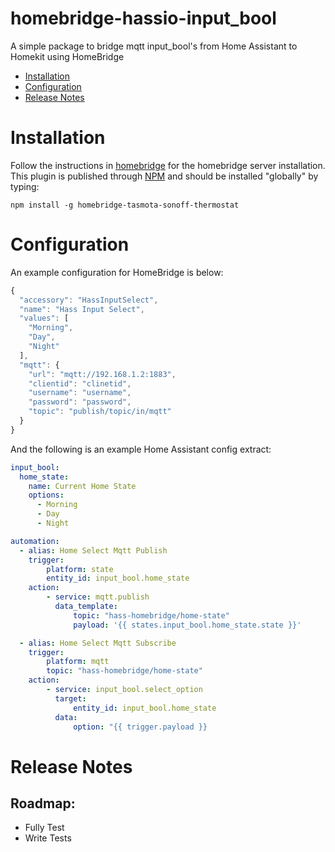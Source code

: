 # homebridge-hassio-input_bool
A simple package to bridge mqtt input_bool's from Home Assistant to Homekit using HomeBridge

   * [Installation](#installation)
   * [Configuration](#configuration)
   * [Release Notes](#release-notes)

# Installation
Follow the instructions in [homebridge](https://www.npmjs.com/package/homebridge) for the homebridge server installation.
This plugin is published through [NPM](https://www.npmjs.com/package/homebridge-hassio-input_bool) and should be installed "globally" by typing:

    npm install -g homebridge-tasmota-sonoff-thermostat

# Configuration
An example configuration for HomeBridge is below:

```javascript
{
  "accessory": "HassInputSelect",
  "name": "Hass Input Select",
  "values": [
    "Morning",
    "Day",
    "Night"
  ],
  "mqtt": {
    "url": "mqtt://192.168.1.2:1883",
    "clientid": "clinetid",
    "username": "username",
    "password": "password",
    "topic": "publish/topic/in/mqtt"
  }
}
```

And the following is an example Home Assistant config extract:
```yaml
input_bool:
  home_state:
    name: Current Home State
    options:
      - Morning
      - Day
      - Night

automation:
  - alias: Home Select Mqtt Publish
    trigger:
        platform: state
        entity_id: input_bool.home_state
    action:
        - service: mqtt.publish
          data_template:
              topic: "hass-homebridge/home-state"
              payload: '{{ states.input_bool.home_state.state }}'

  - alias: Home Select Mqtt Subscribe
    trigger:
        platform: mqtt
        topic: "hass-homebridge/home-state"
    action:
        - service: input_bool.select_option
          target:
              entity_id: input_bool.home_state
          data:
              option: "{{ trigger.payload }}
```

# Release Notes
## Roadmap:
- Fully Test
- Write Tests
